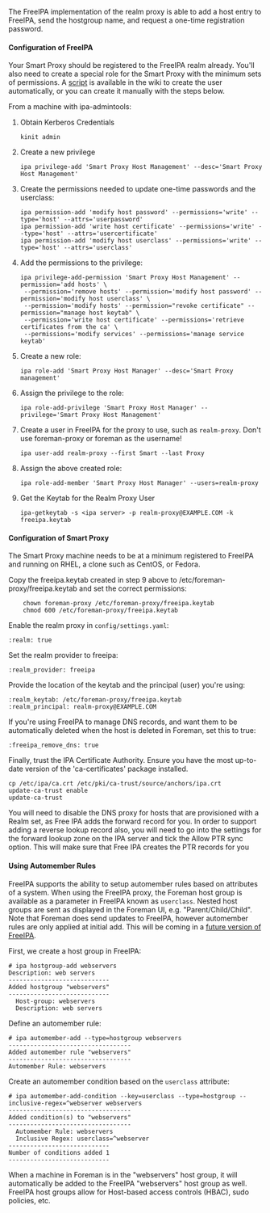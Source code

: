 The FreeIPA implementation of the realm proxy is able to add a host entry to FreeIPA, send the hostgroup name, and request a one-time registration password.

#### Configuration of FreeIPA

Your Smart Proxy should be registered to the FreeIPA realm already.  You'll also need to create a special role for the Smart Proxy
with the minimum sets of permissions. A [script](http://projects.theforeman.org/projects/foreman/wiki/IPASmartProxyUser) is available in the wiki to create the user automatically, or you can create it manually with the steps below.

From a machine with ipa-admintools:

 1. Obtain Kerberos Credentials

        kinit admin

 2. Create a new privilege 

        ipa privilege-add 'Smart Proxy Host Management' --desc='Smart Proxy Host Management'

 3. Create the permissions needed to update one-time passwords and the userclass:

        ipa permission-add 'modify host password' --permissions='write' --type='host' --attrs='userpassword'
        ipa permission-add 'write host certificate' --permissions='write' --type='host' --attrs='usercertificate'
        ipa permission-add 'modify host userclass' --permissions='write' --type='host' --attrs='userclass'

 4. Add the permissions to the privilege:

        ipa privilege-add-permission 'Smart Proxy Host Management' --permission='add hosts' \
         --permission='remove hosts' --permission='modify host password' --permission='modify host userclass' \
         --permission='modify hosts' --permission="revoke certificate" --permission="manage host keytab" \
         --permission='write host certificate' --permissions='retrieve certificates from the ca' \
         --permissions='modify services' --permissions='manage service keytab'

 5. Create a new role:

        ipa role-add 'Smart Proxy Host Manager' --desc='Smart Proxy management'

 6. Assign the privilege to the role:

        ipa role-add-privilege 'Smart Proxy Host Manager' --privilege='Smart Proxy Host Management'

 7. Create a user in FreeIPA for the proxy to use, such as `realm-proxy`.  Don't use foreman-proxy or foreman as the username! 

        ipa user-add realm-proxy --first Smart --last Proxy

 8. Assign the above created role:

        ipa role-add-member 'Smart Proxy Host Manager' --users=realm-proxy

 9. Get the Keytab for the Realm Proxy User

        ipa-getkeytab -s <ipa server> -p realm-proxy@EXAMPLE.COM -k freeipa.keytab

#### Configuration of Smart Proxy

The Smart Proxy machine needs to be at a minimum registered to FreeIPA and running on RHEL,
a clone such as CentOS, or Fedora.

Copy the freeipa.keytab created in step 9 above to /etc/foreman-proxy/freeipa.keytab and set
the correct permissions:

        chown foreman-proxy /etc/foreman-proxy/freeipa.keytab
        chmod 600 /etc/foreman-proxy/freeipa.keytab

Enable the realm proxy in `config/settings.yaml`:

    :realm: true

Set the realm provider to freeipa:

    :realm_provider: freeipa

Provide the location of the keytab and the principal (user) you're using:

    :realm_keytab: /etc/foreman-proxy/freeipa.keytab
    :realm_principal: realm-proxy@EXAMPLE.COM

If you're using FreeIPA to manage DNS records, and want them to be 
automatically deleted when the host is deleted in Foreman, set this
to true:

    :freeipa_remove_dns: true

Finally, trust the IPA Certificate Authority. Ensure you have the most up-to-date version of the 'ca-certificates' package installed.

    cp /etc/ipa/ca.crt /etc/pki/ca-trust/source/anchors/ipa.crt
    update-ca-trust enable
    update-ca-trust

You will need to disable the DNS proxy for hosts that are provisioned with a Realm set, as Free IPA adds the forward record for you. In order to support adding a reverse lookup record also, you will need to go into the settings for the forward lookup zone on the IPA server and tick the Allow PTR sync option. This will make sure that Free IPA creates the PTR records for you

#### Using Automember Rules

FreeIPA supports the ability to setup automember rules based on attributes of a system.  When using the FreeIPA proxy, the Foreman host group is available as a parameter in FreeIPA known as `userclass`.  Nested host groups are sent as displayed in the Foreman UI, e.g. "Parent/Child/Child".  Note that Foreman does send updates to FreeIPA, however automember rules are only applied at initial add.  This will be coming in a [future version of FreeIPA](https://fedorahosted.org/freeipa/ticket/3752).

First, we create a host group in FreeIPA:

    # ipa hostgroup-add webservers
    Description: web servers
    ----------------------------
    Added hostgroup "webservers" 
    ----------------------------
      Host-group: webservers
      Description: web servers

Define an automember rule:

    # ipa automember-add --type=hostgroup webservers
    ----------------------------------
    Added automember rule "webservers" 
    ----------------------------------
    Automember Rule: webservers

Create an automember condition based on the `userclass` attribute:

    # ipa automember-add-condition --key=userclass --type=hostgroup --inclusive-regex=^webserver webservers
    ----------------------------------
    Added condition(s) to "webservers" 
    ----------------------------------
      Automember Rule: webservers
      Inclusive Regex: userclass=^webserver
    ----------------------------
    Number of conditions added 1
    ----------------------------

When a machine in Foreman is in the "webservers" host group, it will automatically be added to the FreeIPA
"webservers" host group as well.  FreeIPA host groups allow for Host-based access controls (HBAC), sudo policies,
etc.

